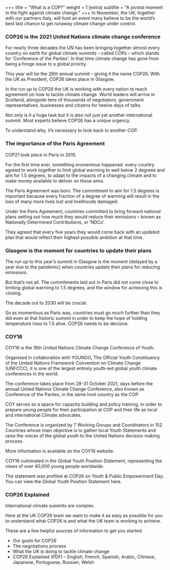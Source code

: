 +++
title = "What is a COP?"
weight = 1
[extra]
subtitle = "A pivotal moment in the fight against climate change."
+++
In November, the UK, together with our partners Italy, will host an event many believe to be the world’s best last chance to get runaway climate change under control. 

### COP26 is the 2021 United Nations climate change conference

For nearly three decades the UN has been bringing together almost every country on earth for global climate summits – called COPs – which stands for ‘Conference of the Parties’. In that time climate change has gone from being a fringe issue to a global priority.

This year will be the 26th annual summit – giving it the name COP26. With the UK as President, COP26 takes place in Glasgow.

In the run up to COP26 the UK is working with every nation to reach agreement on how to tackle climate change. World leaders will arrive in Scotland, alongside tens of thousands of negotiators, government representatives, businesses and citizens for twelve days of talks.

Not only is it a huge task but it is also not just yet another international summit. Most experts believe COP26 has a unique urgency. 

To understand why, it’s necessary to look back to another COP. 

### The importance of the Paris Agreement

COP21 took place in Paris in 2015. 

For the first time ever, something momentous happened: every country agreed to work together to limit global warming to well below 2 degrees and aim for 1.5 degrees, to adapt to the impacts of a changing climate and to make money available to deliver on these aims. 

The Paris Agreement was born. The commitment to aim for 1.5 degrees is important because every fraction of a degree of warming will result in the loss of many more lives lost and livelihoods damaged.

Under the Paris Agreement, countries committed to bring forward national plans setting out how much they would reduce their emissions – known as Nationally Determined Contributions, or ‘NDCs’. 

They agreed that every five years they would come back with an updated plan that would reflect their highest possible ambition at that time. 

### Glasgow is the moment for countries to update their plans 

The run up to this year’s summit in Glasgow is the moment (delayed by a year due to the pandemic) when countries update their plans for reducing emissions. 

But that’s not all. The commitments laid out in Paris did not come close to limiting global warming to 1.5 degrees, and the window for achieving this is closing. 

The decade out to 2030 will be crucial. 

So as momentous as Paris was, countries must go much further than they did even at that historic summit in order to keep the hope of holding temperature rises to 1.5 alive. COP26 needs to be decisive.  

### COY16

COY16 is the 16th United Nations Climate Change Conference of Youth. 

Organised in collaboration with YOUNGO, The Official Youth Constituency of the United Nations Framework Convention on Climate Change (UNFCCC), it is one of the largest entirely youth-led global youth climate conferences in the world.

The conference takes place from 28-31 October 2021, days before the annual United Nations Climate Change Conference, also known as Conference of the Parties, in the same host country as the COP. 

COY serves as a space for capacity building and policy training, in order to prepare young people for their participation at COP and their life as local and international Climate advocates. 

The Conference is organized by 7 Working Groups and Coordinators in 152 Countries whose main objective is to gather local Youth Statements and raise the voices of the global youth to the United Nations decision making process. 

More information is available on the COY16 website.

COY16 culminated in the Global Youth Position Statement, representing the views of over 40,000 young people worldwide.

The statement was profiled at COP26 on Youth & Public Empowerment Day. You can view the Global Youth Position Statement here.

### COP26 Explained

International climate summits are complex. 

Here at the UK COP26 team we want to make it as easy as possible for you to understand what COP26 is and what the UK team is working to achieve. 

These are a few helpful sources of information to get you started:
- Our goals for COP26 
- The negotiations process
- What the UK is doing to tackle climate change
- COP26 Explained (PDF) – English, French, Spanish, Arabic, Chinese, Japanese, Portuguese, Russian, Welsh